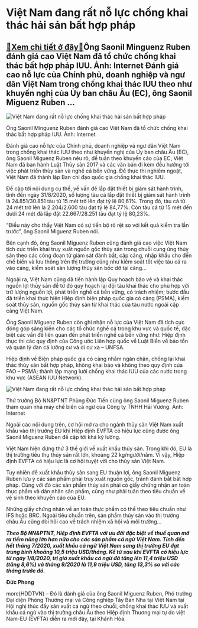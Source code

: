 Việt Nam đang rất nỗ lực chống khai thác hải sản bất hợp pháp
=============================================================

[:gift:Xem chi tiết ở đây:gift:](https://hddtvn.com/viet-nam-dang-rat-no-luc-chong-khai-thac-hai-san-bat-hop-phap/)Ông Saonil Minguenz Ruben đánh giá cao Việt Nam đã tổ chức chống khai thác bất hợp pháp IUU. Ảnh: Internet Đánh giá cao nỗ lực của Chính phủ, doanh nghiệp và ngư dân Việt Nam trong chống khai thác IUU theo như khuyến nghị của Ủy ban châu Âu (EC), ông Saonil Miguenz Ruben …
---------------------------------------------------------------------------------------------------------------------------------------------------------------------------------------------------------------------------------------------------------------------------------





![Việt Nam đang rất nỗ lực chống khai thác hải sản bất hợp pháp](https://haiquanonline.com.vn/stores/news_dataimages/thanhnt/102020/12/21/0955_ong.jpg?rt=20201012210956 "Việt Nam đang rất nỗ lực chống khai thác hải sản bất hợp pháp")


 Ông Saonil Minguenz Ruben đánh giá cao Việt Nam đã tổ chức chống khai thác bất hợp pháp IUU. Ảnh: Internet



Đánh giá cao nỗ lực của Chính phủ, doanh nghiệp và ngư dân Việt Nam trong chống khai thác IUU theo như khuyến nghị của Ủy ban châu Âu (EC), ông Saonil Miguenz Ruben nêu rõ, để tuân theo khuyến cáo của EC, Việt Nam đã ban hành Luật Thủy sản 2017 và các văn bản đi kèm đều hướng tới việc phát triển thủy sản và nghề cá bền vững. Để thực thi nghiêm ngoặt, Việt Nam đã thành lập Ban chỉ đạo quốc gia chống khai thác IUU.


Đề cập tới nội dung cụ thể, về vấn đề lắp đặt thiết bị giám sát hành trình, tính đến ngày 31/8/2020, số lượng tàu cá lắp đặt thiết bị giám sát hành trình là 24.851/30.851 tàu từ 15 mét trở lên đạt tỷ lệ 80,61%. Trong đó, tàu cá từ 24 mét trở lên là 2.204/2.600 tàu đạt tỷ lệ 84,77%. Còn tàu cá từ 15 mét đến dưới 24 mét đã lắp đặt 22.667/28.251 tàu đạt tỷ lệ 80,23%.


“Điều này cho thấy Việt Nam có sự tiến bộ rõ rệt so với kết quả kiểm tra lần trước”, ông Saonil Miguenz Ruben nói.


Bên cạnh đó, ông Saonil Miguenz Ruben cũng đánh giá cao việc Việt Nam tích cực triển khai truy xuất nguồn gốc thủy sản trong chuỗi cung ứng thủy sản theo các công đoạn từ giám sát đánh bắt, cập cảng, nhập khẩu cho đến chế biến và lưu thông trên thị trường cũng như kiểm soát tốt việc tàu cá ra vào cảng, kiểm soát sản lượng thủy sản bốc dỡ tại cảng…


Ngoài ra, Việt Nam cũng đã tiến hành lập Quy hoạch bảo vệ và khai thác nguồn lợi thủy sản để từ đó quy hoạch lại đội tàu khai thác cho phù hợp với trữ lượng nguồn lợi, phát triển nghề cá bền vững, có trách nhiệm; bước đầu đã triển khai thực hiện Hiệp định biện pháp quốc gia có cảng (PSMA), kiểm soát thủy sản, nguồn gốc thủy sản từ khai thác của tàu nước ngoài cập cảng Việt Nam.


Ông Saonil Miguenz Ruben còn ghi nhận nỗ lực của Việt Nam đã tích cực đóng góp sáng kiến cho các tổ chức nghề cá trong khu vực và quốc tế, đặc biệt các vấn đề liên quan đến phát triển nghề cá bền vững như: Hiệp định thực thi các quy định của Công ước Liên hợp quốc về Luật Biển về bảo tồn và quản lý đàn cá lưỡng cư và di cư xa – UNFSA.


Hiệp định về Biện pháp quốc gia có cảng nhằm ngăn chặn, chống lại khai thác thủy sản bất hợp pháp, không khai báo và không theo quy định của FAO – PSMA; thành lập mạng lưới chống khai thác IUU của các nước trong khu vực (ASEAN IUU Network).





![Việt Nam đang rất nỗ lực chống khai thác hải sản bất hợp pháp](https://haiquanonline.com.vn/stores/news_dataimages/thanhnt/102020/12/21/1034_thY_trYYng_tiYn.jpg?rt=20201012211035 "Việt Nam đang rất nỗ lực chống khai thác hải sản bất hợp pháp")


 Thứ trưởng Bộ NN&PTNT Phùng Đức Tiến cùng ông Saonil Miguenz Ruben tham quan nhà máy chế biến cá ngừ của Công ty TNHH Hải Vương. Ảnh: Internet



Ngoài các nội dung trên, cơ hội mở ra cho ngành thủy sản Việt Nam xuất khẩu vào thị trường EU khi Hiệp định EVFTA có hiệu lực cũng được ông Saonil Miguenz Ruben đề cập tới khá kỹ lưỡng.


Việt Nam hiện đứng thứ 3 thế giới về xuất khẩu thủy sản. Trong khi đó, EU là thị trường tiêu thụ thủy sản rất lớn, khoảng 22 kg/người/năm. Vì vậy, Hiệp định EVFTA có hiệu lực là cơ hội tuyệt vời cho thủy sản Việt Nam.


Tuy nhiên để xuất khẩu thủy sản sang EU thuận lợi, ông Saonil Miguenz Ruben lưu ý các sản phẩm phải truy xuất nguồn gốc, tránh đánh bắt bất hợp pháp. Cùng với đó các sản phẩm thủy sản phải có giấy chứng nhận an toàn thực phẩm và dán nhãn sản phẩm, cũng như phải tuân theo tiêu chuẩn về vệ sinh theo khuyến cáo của EU.


Những giấy chứng nhận về an toàn thực phẩm có thể theo tiêu chuẩn như IFS hoặc BRC. Ngoài tiêu chuẩn trên, sản phẩm thủy sản vào thị trường châu Âu cũng đòi hỏi cao về trách nhiệm xã hội và môi trường…





***Theo Bộ NN&PTNT, Hiệp định EVFTA với ưu đãi đặc biệt về thuế quan mở ra tiềm năng lớn hơn nữa cho các sản phẩm cá ngừ Việt Nam. Tính đến hết tháng 7/2020, xuất khẩu cá ngừ Việt Nam sang thị trường EU đạt trung bình khoảng 10,5 triệu USD/tháng. Kể từ sau khi EVFTA có hiệu lực từ ngày 1/8/2020, trị giá xuất khẩu cá ngừ đã tăng lên 11,4 triệu USD (tăng 8,6%) và tháng 9/2020 là 11,9 triệu USD, tăng 13,3% so với các tháng trước đó.***




**Đức Phong**



more(HDDTVN) – Đó là đánh giá của ông Saonil Miguenz Ruben, Phó trưởng Đại diện Phòng Thương mại và Công nghiệp Tây Ban Nha tại Việt Nam tại Hội nghị thúc đẩy sản xuất cá ngừ theo chuỗi, chống khai thác IUU và xuất khẩu cá ngừ vào thị trường châu Âu theo Hiệp định Thương mại tự do việt Nam-EU (EVFTA) diễn ra mới đây, tại Khánh Hòa.

